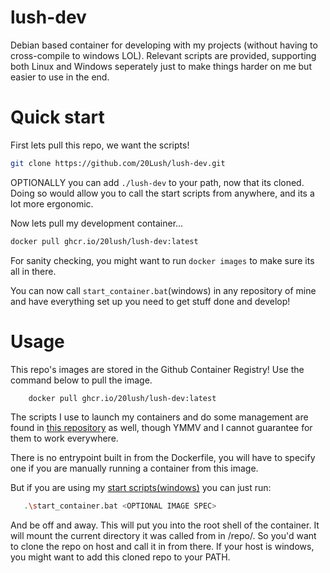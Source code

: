 # lush-dev
Debian based container for developing with my projects (without having to cross-compile to windows LOL). Relevant scripts are provided, supporting both Linux and Windows seperately just to make things harder on me but easier to use in the end.

# Quick start
First lets pull this repo, we want the scripts!
```bash
git clone https://github.com/20Lush/lush-dev.git
```
OPTIONALLY you can add `./lush-dev` to your path, now that its cloned. Doing so would allow you to call the start scripts from anywhere, and its a lot more ergonomic.

Now lets pull my development container...
```bash
docker pull ghcr.io/20lush/lush-dev:latest
```
For sanity checking, you might want to run `docker images` to make sure its all in there.

You can now call `start_container.bat`(windows) in any repository of mine and have everything set up you need to get stuff done and develop!

# Usage
This repo's images are stored in the Github Container Registry! Use the command below to pull the image.
```bash
    docker pull ghcr.io/20lush/lush-dev:latest
```
The scripts I use to launch my containers and do some management are found in [this repository](https://github.com/20Lush/lush-dev) as well, though YMMV and I cannot guarantee for them to work everywhere.

There is no entrypoint built in from the Dockerfile, you will have to specify one if you are manually running a container from this image.

But if you are using my [start scripts(windows)](start_container.bat) you can just run:
```bash
   .\start_container.bat <OPTIONAL IMAGE SPEC>
```
And be off and away. This will put you into the root shell of the container. It will mount the current directory it was called from in /repo/. So you'd want to clone the repo on host and call it in from there. If your host is windows, you might want to add this cloned repo to your PATH.
